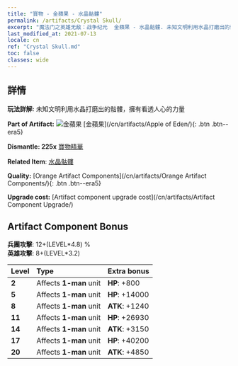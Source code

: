 ```yaml
---
title: "寶物 - 金蘋果 - 水晶骷髏"
permalink: /artifacts/Crystal Skull/
excerpt: "魔法门之英雄无敌：战争纪元  金蘋果 - 水晶骷髏. 未知文明利用水晶打磨出的骷髏，擁有看透人心的力量"
last_modified_at: 2021-07-13
locale: cn
ref: "Crystal Skull.md"
toc: false
classes: wide
---
```




## 詳情

 **玩法詳解:** 未知文明利用水晶打磨出的骷髏，擁有看透人心的力量

 **Part of Artifact:** ![金蘋果](/images/t/icon_artifact_49.png) [金蘋果](/cn/artifacts/Apple of Eden/){: .btn .btn--era5}

 **Dismantle: 225x** [寶物精華](/cn/Items/con_905/)

 **Related Item**: [水晶骷髏](/cn/Items/art_182/)

 **Quality:** [Orange Artifact Components](/cn/artifacts/Orange Artifact Components/){: .btn .btn--era5}

 **Upgrade cost:** [Artifact component upgrade cost](/cn/artifacts/Artifact Component Upgrade/)

## Artifact Component Bonus

  **兵團攻擊**: 12+(LEVEL\*4.8) %<br/>**英雄攻擊**: 8+(LEVEL\*3.2)

  |  Level  | Type |    Extra bonus  | 
  |:--------|:-----|:----------------| 
  | **2** | Affects **1-man** unit | **HP**: +800 | 
  | **5** | Affects **1-man** unit | **HP**: +14000 | 
  | **8** | Affects **1-man** unit | **ATK**: +1240 | 
  | **11** | Affects **1-man** unit | **HP**: +26930 | 
  | **14** | Affects **1-man** unit | **ATK**: +3150 | 
  | **17** | Affects **1-man** unit | **HP**: +40200 | 
  | **20** | Affects **1-man** unit | **ATK**: +4850 | 

